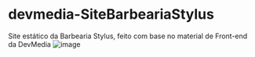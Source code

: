 # devmedia-SiteBarbeariaStylus
Site estático da Barbearia Stylus, feito com base no material de Front-end da DevMedia
![image](https://user-images.githubusercontent.com/107221898/209194512-af6ab61e-1848-4c26-97c9-d21993c9ac22.png)

